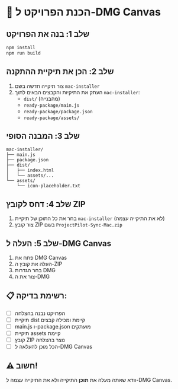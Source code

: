 # 🍎 הכנת הפרויקט ל-DMG Canvas

## שלב 1: בנה את הפרויקט
```bash
npm install
npm run build
```

## שלב 2: הכן את תיקיית ההתקנה
1. צור תיקייה חדשה בשם `mac-installer`
2. העתק את התיקיות והקבצים הבאים לתוך `mac-installer`:
   - `dist/` (מהבנייה)
   - `ready-package/main.js`
   - `ready-package/package.json`
   - `ready-package/assets/`

## שלב 3: המבנה הסופי
```
mac-installer/
├── main.js
├── package.json
├── dist/
│   ├── index.html
│   └── assets/...
└── assets/
    └── icon-placeholder.txt
```

## שלב 4: דחס לקובץ ZIP
1. בחר את כל התוכן של תיקיית `mac-installer` (לא את התיקייה עצמה)
2. צור קובץ ZIP בשם `ProjectPilot-Sync-Mac.zip`

## שלב 5: העלה ל-DMG Canvas
1. פתח את DMG Canvas
2. העלה את קובץ ה-ZIP
3. בחר הגדרות DMG
4. צור את ה-DMG

## 📋 רשימת בדיקה:
- [ ] הפרויקט נבנה בהצלחה
- [ ] תיקיית dist קיימת ומכילה קבצים
- [ ] main.js ו-package.json מועתקים
- [ ] תיקיית assets קיימת
- [ ] קובץ ZIP נוצר בהצלחה
- [ ] הכל מוכן להעלאה ל-DMG Canvas

## ⚠️ חשוב!
וודא שאתה מעלה את **תוכן** התיקייה ולא את התיקייה עצמה ל-DMG Canvas.